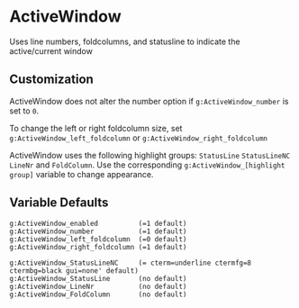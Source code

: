 # ActiveWindow
Uses line numbers, foldcolumns, and statusline to indicate the active/current
window

## Customization
ActiveWindow does not alter the number option if `g:ActiveWindow_number` is set
to `0`.

To change the left or right foldcolumn size, set `g:ActiveWindow_left_foldcolumn`
or `g:ActiveWindow_right_foldcolumn`

ActiveWindow uses the following highlight groups: `StatusLine` `StatusLineNC`
`LineNr` and `FoldColumn`. Use the corresponding 
`g:ActiveWindow_[highlight group]` variable to change appearance.

## Variable Defaults
```
g:ActiveWindow_enabled          (=1 default)
g:ActiveWindow_number           (=1 default)
g:ActiveWindow_left_foldcolumn  (=0 default)
g:ActiveWindow_right_foldcolumn (=1 default)

g:ActiveWindow_StatusLineNC     (= cterm=underline ctermfg=8 ctermbg=black gui=none' default)
g:ActiveWindow_StatusLine       (no default)
g:ActiveWindow_LineNr           (no default)
g:ActiveWindow_FoldColumn       (no default)
```
